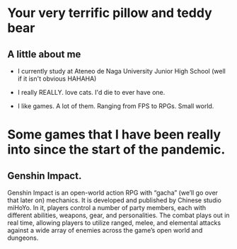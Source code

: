 # Your very terrific pillow and teddy bear
## A little about me
- I currently study at Ateneo de Naga University Junior High School (well if it isn't obvious HAHAHA)

- I really REALLY. love cats. I'd die to ever have one.
- I like games. A lot of them. Ranging from FPS to RPGs. Small world.
# Some games that I have been really into since the start of the pandemic.
## Genshin Impact. 
Genshin Impact is an open-world action RPG with “gacha” (we’ll go over that later on) mechanics. It is developed and published by Chinese studio miHoYo. In it, players control a number of party members, each with different abilities, weapons, gear, and personalities. The combat plays out in real time, allowing players to utilize ranged, melee, and elemental attacks against a wide array of enemies across the game’s open world and dungeons.



